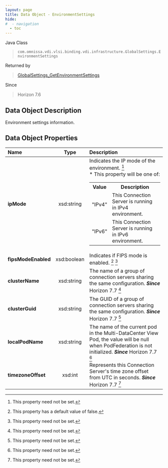 ```yaml
---
layout: page
title: Data Object - EnvironmentSettings
hide:
#  - navigation
  - toc
---
```






Java Class
> `com.omnissa.vdi.vlsi.binding.vdi.infrastructure.GlobalSettings.EnvironmentSettings`

Returned by
> [GlobalSettings_GetEnvironmentSettings](vdi.infrastructure.GlobalSettings.md#getEnvironmentSettings)

Since
> Horizon 7.6


## Data Object Description

Environment settings information.

## Data Object Properties

 Name | Type | Description
:---|:---:|:---
**ipMode**|  xsd:string|  Indicates the IP mode of the environment. [^1]<br>* This property will be one of:<br><table><tr><th>Value</th><th>Description</th></tr><tr><td>"IPv4"</td><td>This Connection Server is running in IPv4 environment.</td></tr><tr><td>"IPv6"</td><td>This Connection Server is running in IPv6 environment.</td></tr></table>
**fipsModeEnabled**|  xsd:boolean|  Indicates if FIPS mode is enabled. [^5] [^1]
**clusterName**|  xsd:string|  The name of a group of connection servers sharing the same configuration.  **_Since_** Horizon 7.7 [^1]
**clusterGuid**|  xsd:string|  The GUID of a group of connection servers sharing the same configuration.  **_Since_** Horizon 7.7 [^1]
**localPodName**|  xsd:string|  The name of the current pod in the Multi-DataCenter View Pod, the value will be null when PodFederation is not initialized.  **_Since_** Horizon 7.7 [^1]
**timezoneOffset**|  xsd:int|  Represents this Connection Server's time zone offset from UTC in seconds.  **_Since_** Horizon 7.7 [^1]


 


[^1]: This property need not be set.
[^5]: This property has a default value of false.